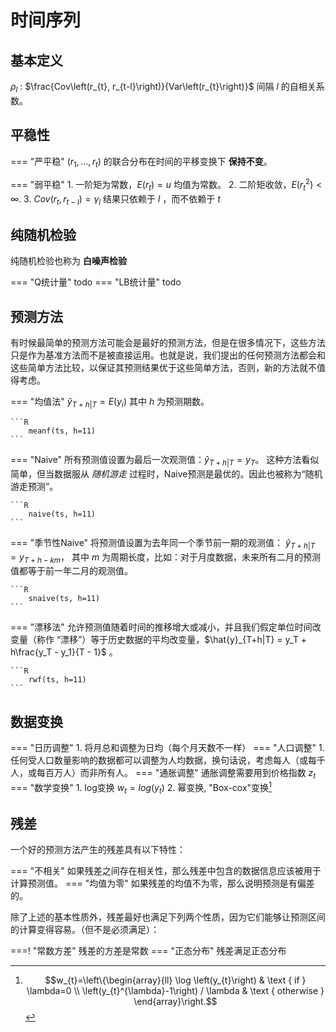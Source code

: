 # 时间序列

## 基本定义

$\rho_l$
:   $\frac{Cov\left(r_{t}, r_{t-l}\right)}{Var\left(r_{t}\right)}$   间隔 $l$ 的自相关系数。

## 平稳性

=== "严平稳"
    ($r_1,\dots,r_t$) 的联合分布在时间的平移变换下 **保持不变**。

=== "弱平稳"
    1. 一阶矩为常数，$E(r_t) = u$ 均值为常数。
    2. 二阶矩收敛，$E(r_t^2) < \infty$.
    3. $Cov(r_t, r_{t-l}) = \gamma_l$ 结果只依赖于 $l$ ，而不依赖于 $t$

## 纯随机检验

纯随机检验也称为 **白噪声检验** 

=== "Q统计量"
    todo
=== "LB统计量"
    todo

## 预测方法

有时候最简单的预测方法可能会是最好的预测方法，但是在很多情况下，这些方法只是作为基准方法而不是被直接运用。也就是说，我们提出的任何预测方法都会和这些简单方法比较，以保证其预测结果优于这些简单方法，否则，新的方法就不值得考虑。

=== "均值法"
    $\hat{y}_{T+h|T} = E(y_i)$ 其中 $h$ 为预测期数。

    ```R
        meanf(ts, h=11)
    ```

=== "Naive"
    所有预测值设置为最后一次观测值：$\hat{y}_{T+h|T} = y_T$。 这种方法看似简单，但当数据服从 *随机游走* 过程时，Naive预测是最优的。因此也被称为“随机游走预测”。

    ```R
        naive(ts, h=11)
    ```

=== "季节性Naive"
    将预测值设置为去年同一个季节前一期的观测值： $\hat{y}_{T+h|T} = y_{T+h-km}$， 其中 $m$ 为周期长度，比如：对于月度数据，未来所有二月的预测值都等于前一年二月的观测值。

    ```R
        snaive(ts, h=11)
    ```

=== "漂移法"
     允许预测值随着时间的推移增大或减小，并且我们假定单位时间改变量（称作 “漂移”）等于历史数据的平均改变量，$\hat{y}_{T+h|T} = y_T + h\frac{y_T - y_1}{T - 1}$ 。

    ```R
        rwf(ts, h=11)
    ```

## 数据变换

=== "日历调整"
    1. 将月总和调整为日均（每个月天数不一样）
=== "人口调整"
    1. 任何受人口数量影响的数据都可以调整为人均数据，换句话说，考虑每人（或每千人，或每百万人）而非所有人。
=== "通胀调整"
    通胀调整需要用到价格指数 $z_t$ 
=== "数学变换"
    1. log变换 $w_t = log(y_t)$
    2. 幂变换, "Box-cox"变换[^boxcox]

## 残差

一个好的预测方法产生的残差具有以下特性：

=== "不相关"
    如果残差之间存在相关性，那么残差中包含的数据信息应该被用于计算预测值。
=== "均值为零"
    如果残差的均值不为零，那么说明预测是有偏差的。

除了上述的基本性质外，残差最好也满足下列两个性质，因为它们能够让预测区间的计算变得容易。（但不是必须满足）：

===! "常数方差"
     残差的方差是常数
=== "正态分布"
     残差满足正态分布





[^boxcox]: $$w_{t}=\left\{\begin{array}{ll}
            \log \left(y_{t}\right) & \text { if } \lambda=0 \\
            \left(y_{t}^{\lambda}-1\right) / \lambda & \text { otherwise }
            \end{array}\right.$$